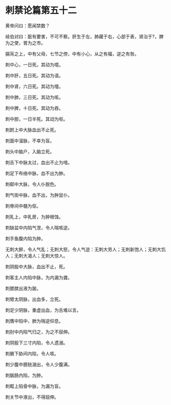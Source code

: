 # 刺禁论篇第五十二



黄帝问曰：愿闻禁数？


岐伯对曰：脏有要害，不可不察。肝生于左，肺藏于右，心部于表，肾治于?，脾为之使，胃为之市。


膈肓之上，中有父母，七节之傍，中有小心，从之有福，逆之有咎。


刺中心，一日死。其动为噫。


刺中肝，五日死。其动为语。


刺中肾，六日死。其动为嚏。


刺中肺，三日死。其动为咳。


刺中脾，十日死。其动为吞。


刺中胆，一日半死。其动为呕。


刺跗上中大脉血出不止死。


刺面中溜脉，不幸为盲。


刺头中脑户，入脑立死。


刺舌下中脉太过，血出不止为喑。


刺足下布络中脉，血不出为肿。


刺郗中大脉，令人仆脱色。


刺气街中脉，血不出，为肿鼠仆。


刺脊间中髓为伛。


刺乳上，中乳房，为肿根蚀。


刺缺盆中内陷气泄，令人喘咳逆。


刺手鱼腹内陷为肿。


无刺大醉，令人气乱；无刺大怒，令人气逆：无刺大劳人；无刺新饱人；无刺大饥人；无刺大渴人；无刺大惊人。


刺阴股中大脉，血出不止，死。


刺客主人内陷中脉，为内漏为聋。


刺膝膑出液为跛。


刺臂太阴脉，出血多，立死。


刺足少阴脉，重虚出血，为舌难以言。


刺膺中陷中，肺为喘逆仰息。


刺肘中内陷气归之，为之不屈伸。


刺阴股下三寸内陷，令人遗溺。


刺腋下胁间内陷，令人咳。


刺少腹中膀胱溺出，令人少腹满。


刺腨肠内陷，为肿。


刺眶上陷骨中脉，为漏为盲。


刺关节中液出，不得屈伸。